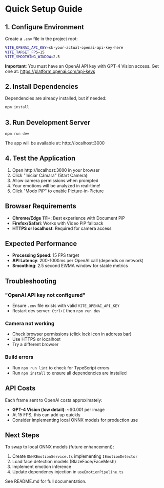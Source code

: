 # Quick Setup Guide

## 1. Configure Environment

Create a `.env` file in the project root:

```bash
VITE_OPENAI_API_KEY=sk-your-actual-openai-api-key-here
VITE_TARGET_FPS=15
VITE_SMOOTHING_WINDOW=2.5
```

**Important**: You must have an OpenAI API key with GPT-4 Vision access. Get one at: https://platform.openai.com/api-keys

## 2. Install Dependencies

Dependencies are already installed, but if needed:

```bash
npm install
```

## 3. Run Development Server

```bash
npm run dev
```

The app will be available at: http://localhost:3000

## 4. Test the Application

1. Open http://localhost:3000 in your browser
2. Click "Iniciar Cámara" (Start Camera)
3. Allow camera permissions when prompted
4. Your emotions will be analyzed in real-time!
5. Click "Modo PiP" to enable Picture-in-Picture

## Browser Requirements

- **Chrome/Edge 111+**: Best experience with Document PiP
- **Firefox/Safari**: Works with Video PiP fallback
- **HTTPS or localhost**: Required for camera access

## Expected Performance

- **Processing Speed**: 15 FPS target
- **API Latency**: 200-1000ms per OpenAI call (depends on network)
- **Smoothing**: 2.5 second EWMA window for stable metrics

## Troubleshooting

### "OpenAI API key not configured"
- Ensure `.env` file exists with valid `VITE_OPENAI_API_KEY`
- Restart dev server: `Ctrl+C` then `npm run dev`

### Camera not working
- Check browser permissions (click lock icon in address bar)
- Use HTTPS or localhost
- Try a different browser

### Build errors
- Run `npm run lint` to check for TypeScript errors
- Run `npm install` to ensure all dependencies are installed

## API Costs

Each frame sent to OpenAI costs approximately:
- **GPT-4 Vision (low detail)**: ~$0.001 per image
- At 15 FPS, this can add up quickly
- Consider implementing local ONNX models for production use

## Next Steps

To swap to local ONNX models (future enhancement):

1. Create `ONNXEmotionService.ts` implementing `IEmotionDetector`
2. Load face detection models (BlazeFace/FaceMesh)
3. Implement emotion inference
4. Update dependency injection in `useEmotionPipeline.ts`

See README.md for full documentation.


